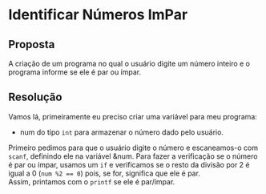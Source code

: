 # Identificar Números ImPar

## Proposta

A criação de um programa no qual o usuário digite um número inteiro e o programa informe se ele é par ou ímpar.

## Resolução

Vamos lá, primeiramente eu preciso criar uma variável para meu programa:

- num do tipo `int` para armazenar o número dado pelo usuário.

Primeiro pedimos para que o usuário digite o número e escaneamos-o com `scanf`, definindo ele na variável &num.
Para fazer a verificação se o número é par ou ímpar, usamos um `if` e verificamos se o resto da divisão por 2 é igual a 0 (`num %2 == 0`) pois, se for, significa que ele é par.  
Assim, printamos com o ``printf`` se ele é par/ímpar.
